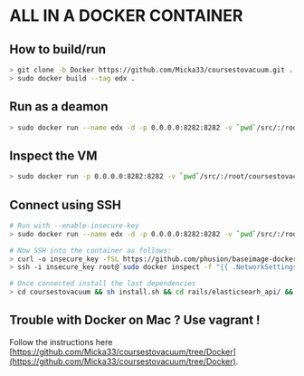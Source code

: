 # ALL IN A DOCKER CONTAINER

## How to build/run

```bash
> git clone -b Docker https://github.com/Micka33/coursestovacuum.git .
> sudo docker build --tag edx .
```



## Run as a deamon

```bash
> sudo docker run --name edx -d -p 0.0.0.0:8282:8282 -v `pwd`/src/:/root/coursestovacuum -v `pwd`/datas/:/datas edx /sbin/my_init --quiet
```

## Inspect the VM

```bash
> sudo docker run -p 0.0.0.0:8282:8282 -v `pwd`/src/:/root/coursestovacuum -v `pwd`/datas/:/datas -t -i edx /sbin/my_init -- bash -l
```


## Connect using SSH

```bash
# Run with --enable-insecure-key
> sudo docker run --name edx -d -p 0.0.0.0:8282:8282 -v `pwd`/src/:/root/coursestovacuum -v `pwd`/datas/:/datas edx /sbin/my_init --quiet --enable-insecure-key

# Now SSH into the container as follows:
> curl -o insecure_key -fSL https://github.com/phusion/baseimage-docker/raw/master/image/insecure_key && chmod 600 insecure_key
> ssh -i insecure_key root@`sudo docker inspect -f "{{ .NetworkSettings.IPAddress }}" edx`

# Once connected install the last dependencies
> cd coursestovacuum && sh install.sh && cd rails/elasticsearh_api/ && bundle install
```



## Trouble with Docker on Mac ? Use vagrant !

Follow the instructions here [https://github.com/Micka33/coursestovacuum/tree/Docker](https://github.com/Micka33/coursestovacuum/tree/Docker).  
